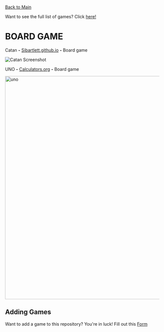 [Back to Main](/../main/README.md)

Want to see the full list of games? Click [here!](/../main/Categories/All-Games-List.md)

# BOARD GAME

Catan **-** <a href="https://sibartlett.github.io/colonizers/demo.html">Sibartlett.github.io</a> **-** Board game 

![Catan Screenshot](https://github.com/Zryak/Open-Games/assets/152645699/512e3398-8023-4907-bfe5-457d5ec625bb)

UNO **-** <a href="https://www.calculators.org/games/uno/">Calculators.org</a> **-** Board game 

<img width="726" alt="uno" src="https://github.com/Zryak/Open-Games/assets/152645699/34307b3a-6c8c-41ea-b95b-196139d83940">

## Adding Games
Want to add a game to this repository? You're in luck! Fill out this [Form](https://github.com/Zryak/Open-Games/issues/new?assignees=zryak&labels=game%2Cwebsite%2Cadd+game&projects=&template=WebsiteRequest.yml&title=%5BGame%5D%3A+I+want+)

